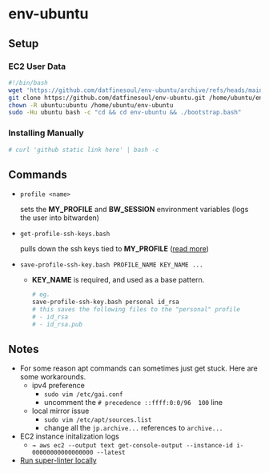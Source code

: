# env-ubuntu

## Setup

### EC2 User Data

```bash
#!/bin/bash
wget 'https://github.com/datfinesoul/env-ubuntu/archive/refs/heads/main.zip'
git clone https://github.com/datfinesoul/env-ubuntu.git /home/ubuntu/env-ubuntu
chown -R ubuntu:ubuntu /home/ubuntu/env-ubuntu
sudo -Hu ubuntu bash -c "cd && cd env-ubuntu && ./bootstrap.bash"
```

### Installing Manually

```bash
# curl 'github static link here' | bash -c
```

## Commands

- `profile <name>`

  sets the **MY_PROFILE** and **BW_SESSION** environment variables (logs the user into bitwarden)

- `get-profile-ssh-keys.bash`

  pulls down the ssh keys tied to **MY_PROFILE** ([read more](./bin/get-profile-ssh.md))

- `save-profile-ssh-key.bash PROFILE_NAME KEY_NAME ...`

  - **KEY_NAME** is required, and used as a base pattern.

    ```bash
    # eg.
    save-profile-ssh-key.bash personal id_rsa
    # this saves the following files to the "personal" profile
    # - id_rsa
    # - id_rsa.pub
    ```

## Notes

- For some reason apt commands can sometimes just get stuck.  Here are some workarounds.
  - ipv4 preference
    - `sudo vim /etc/gai.conf`
    - uncomment the `# precedence ::ffff:0:0/96  100` line
  - local mirror issue
    - `sudo vim /etc/apt/sources.list`
    - change all the `jp.archive...` references to `archive...`
- EC2 instance initalization logs
  - `→ aws ec2 --output text get-console-output --instance-id i-00000000000000000 --latest`
- [Run super-linter locally](https://github.com/github/super-linter/blob/master/docs/run-linter-locally.md)
